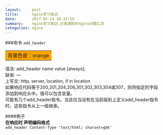 ```yaml
---
layout:     post
title:      nginx学习笔记
date:       2017-02-14 10:31:19
summary:    nginx学习笔记,日常遇到的nginx问题汇总
categories: nginx 
---
```


###命令  ```add_header```  

<table><tr><td bgcolor=orange>背景色是：orange</td></tr></table>

语法:	add_header name value [always];  
缺省:	—  
上写文:	http, server, location, if in location  
如果响应代码等于200,201,204,206,301,302,303,304或307，则将指定的字段添加到响应头中。值可以包含变量。  
可能有几个add_header指令。当且仅当没有在当前级别上定义add_header指令时，这些指令从上一级继承。

####例子   
**在响应时 声明编码格式**  
```add_header Content-Type 'text/html; charset=gbk'```  
